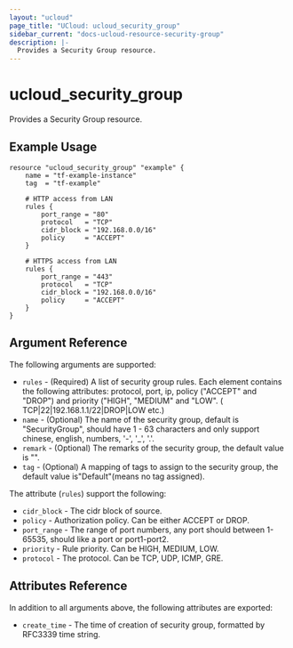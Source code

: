 ```yaml
---
layout: "ucloud"
page_title: "UCloud: ucloud_security_group"
sidebar_current: "docs-ucloud-resource-security-group"
description: |-
  Provides a Security Group resource.
---
```


# ucloud_security_group

Provides a Security Group resource.

## Example Usage

```hcl
resource "ucloud_security_group" "example" {
    name = "tf-example-instance"
    tag  = "tf-example"

    # HTTP access from LAN
    rules {
        port_range = "80"
        protocol   = "TCP"
        cidr_block = "192.168.0.0/16"
        policy     = "ACCEPT"
    }

    # HTTPS access from LAN
    rules {
        port_range = "443"
        protocol   = "TCP"
        cidr_block = "192.168.0.0/16"
        policy     = "ACCEPT"
    }
}
```

## Argument Reference

The following arguments are supported:

* `rules` - (Required) A list of security group rules. Each element contains the following attributes: protocol, port, ip, policy ("ACCEPT" and "DROP") and priority ("HIGH", "MEDIUM" and "LOW". ( TCP|22|192.168.1.1/22|DROP|LOW etc.)
* `name` - (Optional) The name of the security group, default is "SecurityGroup", should have 1 - 63 characters and only support chinese, english, numbers, '-', '_', '.'.
* `remark` - (Optional) The remarks of the security group, the default value is "".
* `tag` - (Optional) A mapping of tags to assign to the security group, the default value is"Default"(means no tag assigned).

The attribute (`rules`) support the following:

* `cidr_block` - The cidr block of source.
* `policy` - Authorization policy. Can be either ACCEPT or DROP.
* `port_range` - The range of port numbers, any port should between 1-65535, should like a port or port1-port2.
* `priority` - Rule priority. Can be HIGH, MEDIUM, LOW.
* `protocol` - The protocol. Can be TCP, UDP, ICMP, GRE.
## Attributes Reference

In addition to all arguments above, the following attributes are exported:

* `create_time` - The time of creation of security group, formatted by RFC3339 time string.
